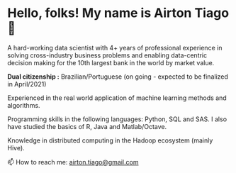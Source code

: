 # Hello, folks! My name is Airton Tiago 👋

A hard-working data scientist with 4+ years of professional experience in solving cross-industry business problems and enabling data-centric decision making for the 10th largest bank in the world by market value.

**Dual citizenship :** Brazilian/Portuguese (on going - expected to be finalized in April/2021)

Experienced in the real world application of machine learning methods and algorithms.

Programming skills in the following languages: Python, SQL and SAS. I also have studied the basics of R, Java and Matlab/Octave.

Knowledge in distributed computing in the Hadoop ecosystem (mainly Hive).

📫 How to reach me: airton.tiago@gmail.com


<!--
**AirtonTiago/airtontiago** is a ✨ _special_ ✨ repository because its `README.md` (this file) appears on your GitHub profile.

Here are some ideas to get you started:

- 🔭 I’m currently working on ...
- 🌱 I’m currently learning ...
- 👯 I’m looking to collaborate on ...
- 🤔 I’m looking for help with ...
- 💬 Ask me about ...
- 📫 How to reach me: ...
- 😄 Pronouns: ...
- ⚡ Fun fact: ...
-->
